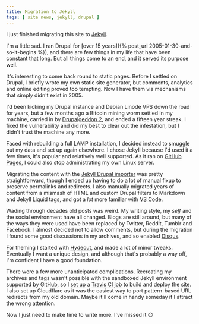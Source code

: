 ```yaml
---
title: Migration to Jekyll
tags: [ site news, jekyll, drupal ]
---
```


I just finished migrating this site to [Jekyll](https://jekyllrb.com/).

I'm a little sad. I ran Drupal for [over 15 years]({% post_url
2005-01-30-and-so-it-begins %}), and there are few things in my life that have
been constant that long. But all things come to an end, and it served its
purpose well.

It's interesting to come back round to static pages. Before I settled on Drupal,
I briefly wrote my own static site generator, but comments, analytics and online
editing proved too tempting. Now I have them via mechanisms that simply didn't
exist in 2005.

I'd been kicking my Drupal instance and Debian Linode VPS down the road for
years, but a few months ago a Bitcoin mining worm settled in my machine, carried
in by [Drupalgeddon 2](https://www.drupal.org/sa-core-2018-002), and ended a
fifteen year streak. I fixed the vulnerability and did my best to clear out the
infestation, but I didn't trust the machine any more.

Faced with rebuilding a full LAMP installation, I decided instead to smuggle out
my data and set up again elsewhere. I chose Jekyll because I'd used it a few
times, it's popular and relatively well supported. As it ran on [GitHub
Pages](https://pages.github.com/), I could also stop administrating my own Linux
server.

Migrating the content with the [Jekyll Drupal
importer](https://import.jekyllrb.com/docs/drupal7) was pretty straightforward,
though I ended up having to do a lot of manual fixup to preserve permalinks and
redirects. I also manually migrated years of content from a mismash of HTML and
custom Drupal filters to Markdown and Jekyll Liquid tags, and got a *lot* more
familiar with [VS Code](https://code.visualstudio.com/).

Wading through decades old posts was weird. My writing style, my *self* and the
social environment have all changed. Blogs are still around, but many of the
ways they were used have been replaced by Twitter, Reddit, Tumblr and Facebook.
I almost decided not to allow comments, but during the migration I found some
good discussions in my archives, and so enabled [Disqus](https://disqus.com/).

For theming I started with [Hydeout](https://fongandrew.github.io/hydeout), and
made a lot of minor tweaks. Eventually I want a unique design, and although
that's probably a way off, I'm confident I have a good foundation.

There were a few more unanticipated complications. Recreating my archives and
tags wasn't possible with the sandboxed Jekyll environment supported by GitHub,
so I [set
up](http://joshfrankel.me/blog/deploying-a-jekyll-blog-to-github-pages-with-custom-plugins-and-travisci)
a [Travis CI job](https://travis-ci.org/mhutch/mhutch.github.io) to build and
deploy the site. I also set up Cloudflare as it was the easiest way to port
pattern-based URL redirects from my old domain. Maybe it'll come in handy
someday if I attract the wrong attention.

Now I just need to make time to write more. I've missed it 😊